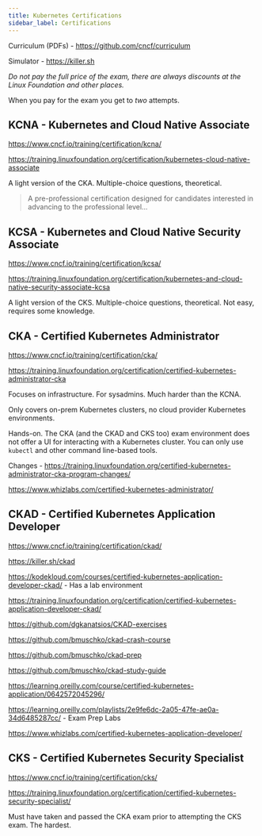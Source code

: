 ```yaml
---
title: Kubernetes Certifications
sidebar_label: Certifications
---
```


Curriculum (PDFs) - https://github.com/cncf/curriculum

Simulator - https://killer.sh

_Do not pay the full price of the exam, there are always discounts at the Linux Foundation and other places._

When you pay for the exam you get to _two_ attempts.

## KCNA - Kubernetes and Cloud Native Associate

https://www.cncf.io/training/certification/kcna/

https://training.linuxfoundation.org/certification/kubernetes-cloud-native-associate

A light version of the CKA. Multiple-choice questions, theoretical.

> A pre-professional certification designed for candidates interested in advancing to the professional level...

## KCSA - Kubernetes and Cloud Native Security Associate

https://www.cncf.io/training/certification/kcsa/

https://training.linuxfoundation.org/certification/kubernetes-and-cloud-native-security-associate-kcsa

A light version of the CKS. Multiple-choice questions, theoretical. Not easy, requires some knowledge.

## CKA - Certified Kubernetes Administrator

https://www.cncf.io/training/certification/cka/

https://training.linuxfoundation.org/certification/certified-kubernetes-administrator-cka

Focuses on infrastructure. For sysadmins. Much harder than the KCNA.

Only covers on-prem Kubernetes clusters, no cloud provider Kubernetes environments.

Hands-on. The CKA (and the CKAD and CKS too) exam environment does not offer a UI for interacting with a Kubernetes cluster. You can only use `kubectl` and other command line-based tools.

Changes - https://training.linuxfoundation.org/certified-kubernetes-administrator-cka-program-changes/

https://www.whizlabs.com/certified-kubernetes-administrator/

## CKAD - Certified Kubernetes Application Developer

https://www.cncf.io/training/certification/ckad/

https://killer.sh/ckad

https://kodekloud.com/courses/certified-kubernetes-application-developer-ckad/ - Has a lab environment

https://training.linuxfoundation.org/certification/certified-kubernetes-application-developer-ckad/

https://github.com/dgkanatsios/CKAD-exercises

https://github.com/bmuschko/ckad-crash-course

https://github.com/bmuschko/ckad-prep

https://github.com/bmuschko/ckad-study-guide

https://learning.oreilly.com/course/certified-kubernetes-application/0642572045296/

https://learning.oreilly.com/playlists/2e9fe6dc-2a05-47fe-ae0a-34d6485287cc/ - Exam Prep Labs

https://www.whizlabs.com/certified-kubernetes-application-developer/

## CKS - Certified Kubernetes Security Specialist

https://www.cncf.io/training/certification/cks/

https://training.linuxfoundation.org/certification/certified-kubernetes-security-specialist/

Must have taken and passed the CKA exam prior to attempting the CKS exam. The hardest.
